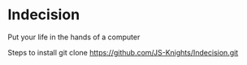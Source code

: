 # Indecision
Put your life in the hands of a computer

Steps to install
    git clone https://github.com/JS-Knights/Indecision.git
  
  
